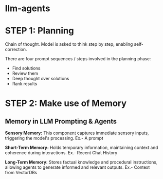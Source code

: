 # llm-agents
# STEP 1: Planning

Chain of thought. Model is asked to think step by step, enabling self-correction.

There are four prompt sequences / steps involved in the planning phase:
- Find solutions 
- Review them
- Deep thought over solutions
- Rank results


# STEP 2: Make use of Memory
## Memory in LLM Prompting & Agents

**Sensory Memory:** This component captures immediate sensory inputs, triggering the model's processing. Ex.- A prompt

**Short-Term Memory:** Holds temporary information, maintaining context and coherence during interactions. Ex.- Recent Chat History

**Long-Term Memory:** Stores factual knowledge and procedural instructions, allowing agents to generate informed and relevant outputs. Ex.- Context from VectorDBs



